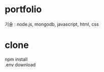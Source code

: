 # portfolio
기술 : node.js, mongodb, javascript, html, css<br>


# clone
npm install<br>
.env download
